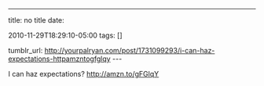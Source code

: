 ---
title: no title
date:

 2010-11-29T18:29:10-05:00 
tags:  []

tumblr_url:
http://yourpalryan.com/post/1731099293/i-can-haz-expectations-httpamzntogfglqy
\-\--

I can haz expectations? <http://amzn.to/gFGlqY>
